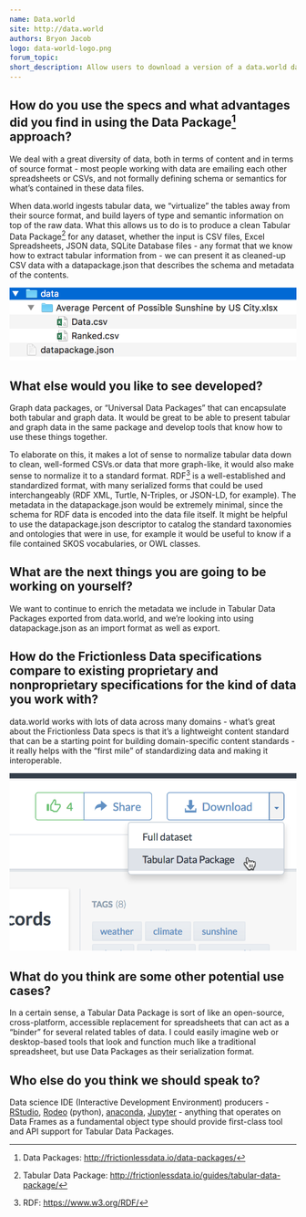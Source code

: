```yaml
---
name: Data.world
site: http://data.world
authors: Bryon Jacob
logo: data-world-logo.png
forum_topic:
short_description: Allow users to download a version of a data.world dataset that retains the structured metadata and schema for offline analysis
---
```


## How do you use the specs and what advantages did you find in using the Data Package[^datapackage] approach?

We deal with a great diversity of data, both in terms of content and in terms of source format - most people working with data 
are emailing each other spreadsheets or CSVs, and not formally defining schema or semantics for what’s contained in these data files.  

When data.world ingests tabular data, we “virtualize” the tables away from their source format, 
and build layers of type and semantic information on top of the raw data. What this allows us to do is to produce a clean Tabular Data Package[^Package] for any dataset, whether the input is CSV files, Excel Spreadsheets, JSON data, SQLite Database files - any format that we know how to extract tabular information from - we can present it as cleaned-up CSV data with a datapackage.json that describes the schema and metadata of the contents.

![Available Data](/img/case-studies/data-world-1.png)

## What else would you like to see developed?

Graph data packages, or “Universal Data Packages” that can encapsulate both tabular and graph data.  It would be great to be able to present tabular and graph data in the same package and develop tools that know how to use these things together. 

To elaborate on this, it makes a lot of sense to normalize tabular data down to clean, well-formed CSVs.or data that more graph-like, it would also make sense to normalize it to a standard format.  RDF[^rdf] is a well-established and standardized format, with many serialized forms that could be used interchangeably (RDF XML, Turtle, N-Triples, or JSON-LD, for example).  The metadata in the datapackage.json would be extremely minimal, since the schema for RDF data is encoded into the data file itself.  It might be helpful to use the datapackage.json descriptor to catalog the standard taxonomies and ontologies that were in use, for example it would be useful to know if a file contained SKOS vocabularies, or OWL classes.

## What are the next things you are going to be working on yourself?

We want to continue to enrich the metadata we include in Tabular Data Packages exported from data.world, and we’re looking  into using datapackage.json as an import format as well as export.

## How do the Frictionless Data specifications compare to existing proprietary and nonproprietary specifications for the kind of data you work with?

data.world works with lots of data across many domains - what’s great about the Frictionless Data specs is that it’s a lightweight content standard that can be a starting point for building domain-specific content standards - it really helps with the “first mile” of standardizing data and making it interoperable.

![Available Data](/img/case-studies/data-world-2.png)

## What do you think are some other potential use cases?

In a certain sense, a Tabular Data Package is sort of like an open-source, cross-platform, accessible replacement for spreadsheets that can act as a “binder” for several related tables of data.  I could easily imagine web or desktop-based tools that look and function much like a traditional spreadsheet, but  use Data Packages as their serialization format.

## Who else do you think we should speak to?

Data science IDE (Interactive Development Environment) producers - [RStudio](https://www.rstudio.com/), [Rodeo](http://rodeo.yhat.com/) (python), [anaconda](https://www.continuum.io/Anaconda-Overview), [Jupyter](http://jupyter.org/) - anything that operates on Data Frames as a fundamental object type should provide first-class tool and API support for Tabular Data Packages.

[^package]: Tabular Data Package: <http://frictionlessdata.io/guides/tabular-data-package/>
[^datapackage]: Data Packages: <http://frictionlessdata.io/data-packages/>
[^rdf]: RDF: <https://www.w3.org/RDF/>
